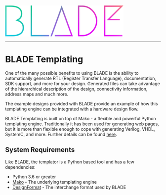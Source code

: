 ![BLADE](resources/BLADE.png)

---

# BLADE Templating
One of the many possible benefits to using BLADE is the ability to automatically generate RTL (Register Transfer Language), documentation, SDK support, and more for your design. Generated files can take advantage of the hierarchical description of the design, connectivity information, address maps and much more.

The example designs provided with BLADE provide an example of how this templating engine can be integrated with a hardware design flow.

BLADE Templating is built on top of Mako - a flexible and powerful Python templating engine. Traditionally it has been used for generating web pages, but it is more than flexible enough to cope with generating Verilog, VHDL, SystemC, and more. Further details can be found [here](https://www.makotemplates.org).

## System Requirements
Like BLADE, the templator is a Python based tool and has a few dependencies:
 * Python 3.6 or greater
 * [Mako](https://pypi.org/project/Mako/) - The underlying templating engine
 * [DesignFormat](https://github.com/bluwireless/designformat) - The interchange format used by BLADE

